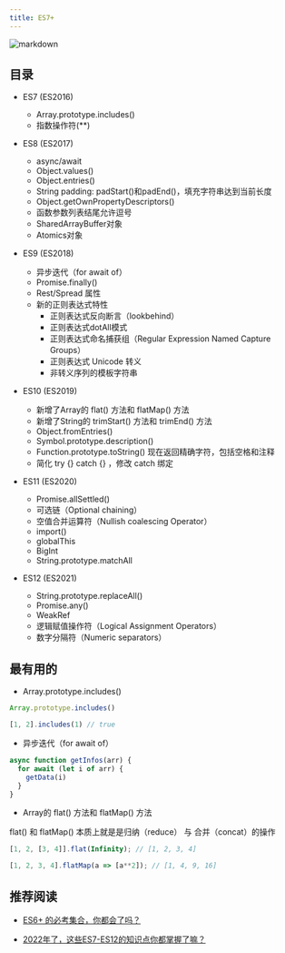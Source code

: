 ```yaml
---
title: ES7+
---
```


![markdown](/es6.jpeg)

## 目录

- ES7 (ES2016)
    - Array.prototype.includes()
    - 指数操作符(**)

- ES8 (ES2017)
    - async/await
    - Object.values()
    - Object.entries()
    - String padding: padStart()和padEnd()，填充字符串达到当前长度
    - Object.getOwnPropertyDescriptors()
    - 函数参数列表结尾允许逗号
    - SharedArrayBuffer对象
    - Atomics对象

- ES9 (ES2018)
    - 异步迭代（for await of）
    - Promise.finally()
    - Rest/Spread 属性
    - 新的正则表达式特性
        - 正则表达式反向断言（lookbehind）
        - 正则表达式dotAll模式
        - 正则表达式命名捕获组（Regular Expression Named Capture Groups）
        - 正则表达式 Unicode 转义
        - 非转义序列的模板字符串

- ES10 (ES2019)
    - 新增了Array的 flat() 方法和 flatMap() 方法
    - 新增了String的 trimStart() 方法和 trimEnd() 方法
    - Object.fromEntries()
    - Symbol.prototype.description()
    - Function.prototype.toString() 现在返回精确字符，包括空格和注释
    - 简化 try {} catch {} ，修改 catch 绑定

- ES11 (ES2020)
    - Promise.allSettled()
    - 可选链（Optional chaining）
    - 空值合并运算符（Nullish coalescing Operator）
    - import()
    - globalThis
    - BigInt
    - String.prototype.matchAll

- ES12 (ES2021)
    - String.prototype.replaceAll()
    - Promise.any()
    - WeakRef
    - 逻辑赋值操作符（Logical Assignment Operators）
    - 数字分隔符（Numeric separators）

## 最有用的

- Array.prototype.includes()

```js
Array.prototype.includes()

[1, 2].includes(1) // true

```

- 异步迭代（for await of）

```js
async function getInfos(arr) {
  for await (let i of arr) {
    getData(i)
  }
}
```

- Array的 flat() 方法和 flatMap() 方法

flat() 和 flatMap() 本质上就是是归纳（reduce） 与 合并（concat）的操作


```js
[1, 2, [3, 4]].flat(Infinity); // [1, 2, 3, 4]

[1, 2, 3, 4].flatMap(a => [a**2]); // [1, 4, 9, 16]
```

## 推荐阅读

- [ES6+ 的必考集合，你都会了吗？](https://mp.weixin.qq.com/s/S1YXvviRQc5oYpC2DlIWVQ)

- [2022年了，这些ES7-ES12的知识点你都掌握了嘛？](https://juejin.cn/post/7046217976176967711)
